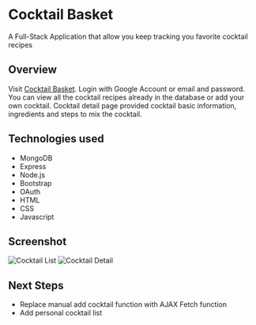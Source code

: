 # Cocktail Basket

A Full-Stack Application that allow you keep tracking you favorite cocktail recipes

## Overview

Visit [Cocktail Basket](https://cocktail-basket.herokuapp.com/). Login with Google Account or email and password. You can view all the cocktail recipes already in the database or add your own cocktail. Cocktail detail page provided cocktail basic information, ingredients and steps to mix the cocktail.

## Technologies used

- MongoDB
- Express
- Node.js
- Bootstrap
- OAuth
- HTML
- CSS
- Javascript

## Screenshot

![Cocktail List](https://imgur.com/008tD4E.png)
![Cocktail Detail](https://imgur.com/x26nfPt.png)

## Next Steps

- Replace manual add cocktail function with AJAX Fetch function
- Add personal cocktail list
